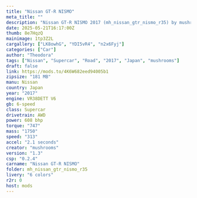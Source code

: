 ```yaml
---
title: "Nissan GT-R NISMO"
meta_title: ""
description: "Nissan GT-R NISMO 2017 (mh_nissan_gtr_nismo_r35) by mushrooms."
date: 2025-05-21T16:17:00Z
thumb: 8e7HqzQ
mainimage: 1tp3Z2L
cargallery: ["LK8owhG", "YDI5vR4", "n2x6Fyj"]
categories: ["Car"]
author: "Theodora"
tags: ["Nissan", "Supercar", "Road", "2017", "Japan", "mushrooms"]
draft: false
link: https://mods.to/4K6W682eed94005b1
zipsize: "181 MB"
manu: Nissan
country: Japan
year: "2017"
engine: VR38DETT V6
gb: 6-speed
class: Supercar
drivetrain: AWD
power: 608 bhp 
torque: "747"
mass: "1750"
speed: "313"
accel: "2.1 seconds"
creator: "mushrooms"
version: "1.3"
csp: "0.2.4"
carname: "Nissan GT-R NISMO"
folder: mh_nissan_gtr_nismo_r35
livery: "6 colors"
r2r: 0
host: mods
---
```

